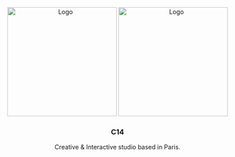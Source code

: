 <div align="center">

  <img src="https://github.com/C14-studio/C14-houdini/blob/main/docs/images/C14_logo_black.png#gh-light-mode-only" alt="Logo" width="250"/>
  <img src="https://github.com/C14-studio/C14-houdini/blob/main/docs/images/C14_logo_white.png#gh-dark-mode-only" alt="Logo" width="250"/>

  <h3 align="center">C14</h3>

  <p align="center">
    Creative & Interactive studio based in Paris.
    <br/><br/>
  </p>

</div>